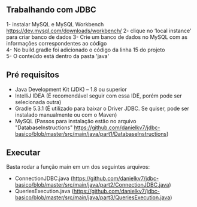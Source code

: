 ## Trabalhando com JDBC
1- instalar MySQL e MySQL Workbench https://dev.mysql.com/downloads/workbench/ 
2- clique no ‘local instance’ para criar banco de dados
3- Crie um banco de dados no MySQL com as informações correspondentes ao código <br>
4- No build.gradle foi adicionado o código da linha 15 do projeto <br>
5- O conteúdo está dentro da pasta 'java' <br>

## Pré requisitos 
- Java Development Kit (JDK) – 1.8 ou superior
- IntelliJ IDEA (É recomendável seguir com essa IDE, porém pode ser selecionada outra) <br>
- Gradle 5.3.1 (É utilizado para baixar o Driver JDBC. Se quiser, pode ser instalado manualmente ou com o Maven) <br>
- MySQL (Passos para instalação estão no arquivo "DatabaseInstructions" https://github.com/danielkv7/jdbc-basico/blob/master/src/main/java/part1/DatabaseInstructions) <br>

## Executar
Basta rodar a função main em um dos seguintes arquivos:
- ConnectionJDBC.java (https://github.com/danielkv7/jdbc-basico/blob/master/src/main/java/part2/ConnectionJDBC.java) <br>
- QueriesExecution.java (https://github.com/danielkv7/jdbc-basico/blob/master/src/main/java/part3/QueriesExecution.java)
